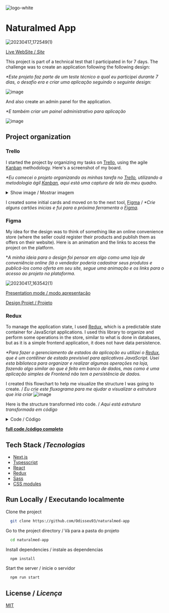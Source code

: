![logo-white](https://user-images.githubusercontent.com/76600539/231495078-5ed609bd-9873-4e74-ace8-7c5d0ca38fa0.png)


# Naturalmed App
![20230417_172549(1)](https://user-images.githubusercontent.com/76600539/232605529-c77cd13f-29a4-43b1-8f23-698a660f61fa.gif)

[Live WebSite / _Site_](https://naturalmed-app.vercel.app/)

This project is part of a technical test that I participated in for 7 days.
 The challenge was to create an application following the following design:

_*Este projeto faz parte de um teste técnico a qual eu participei durante 7 dias, o desafio  era e criar uma aplicação seguindo o seguinte design:_

![image](https://user-images.githubusercontent.com/76600539/232585908-a160ca65-82e0-430e-96e1-910d9e51fa43.png)

And also create an admin panel for the application.

_*E também criar um painel administrativo para aplicação_

![image](https://user-images.githubusercontent.com/76600539/232586796-07cde635-0c36-43a1-99fd-ac9fffa45359.png)


## Project organization
### Trello
I started the project by organizing my tasks on [Trello](https://trello.com/), using the agile [Kanban](https://www.atlassian.com/agile/kanban) methodology. Here's a screenshot of my board.

_*Eu comecei o projeto organizando as minhas tarefa no [Trello](https://trello.com/), utilizando a metodologia ágil [Kanban](https://www.atlassian.com/agile/kanban), aqui está uma captura de tela do meu quadro._

<details>

<summary>Show image / Mostrar imagem</summary>

![image](https://user-images.githubusercontent.com/76600539/232589328-e8430b67-e8fd-4f17-bf30-9745cd8c4a80.png)

</details>

I created some initial cards and moved on to the next tool, [Figma](figma.com/) / _*Crie alguns cartões inicias e fui para a próxima ferramenta o [Figma](figma.com/)._

### Figma
My idea for the design was to think of something like an online convenience store (where the seller could register their products and publish them as offers on their website). Here is an animation and the links to access the project on the platform.

*_A minha ideia para o design foi pensar em algo como uma loja de conveniência online (lá o vendedor poderia cadastrar seus produtos e publicá-los como oferta em seu site, segue uma animação e os links para o acesso ao projeto na plataforma._

![20230417_163542(1)](https://user-images.githubusercontent.com/76600539/232593638-43d0b14c-7cf4-46cc-a5bd-d955896bef97.gif)


[Presentation mode / modo apresentação](https://www.figma.com/proto/VGaePG0mr1dTSwhPWNVdmS/ws---work-design?node-id=5-2&scaling=contain&page-id=0%3A1&starting-point-node-id=5%3A2&show-proto-sidebar=1)


[Design Projet / Projeto ](https://www.figma.com/file/VGaePG0mr1dTSwhPWNVdmS/ws---work-design?node-id=0-1)

### Redux
 To manage the application state, I used [Redux](https://redux.js.org/), which is a predictable state container for JavaScript applications. I used this library to organize and perform some operations in the store, similar to what is done in databases, but as it is a simple frontend application, it does not have data persistence.

_*Para fazer o gerenciamento de estados da aplicação eu utilizei o [Redux](https://redux.js.org/), que é um contêiner de estado previsível para aplicativos JavaScript. Usei esta biblioteca para organizar e realizar algumas operações na loja, fazendo algo similar ao que é feito em banco de dados, mas como é uma aplicação simples de Frontend não tem a persistência de dados._

I created this flowchart to help me visualize the structure I was going to create. / _Eu crie este fluxograma para me ajudar a visualizar a estrutura que iria criar_
![image](https://user-images.githubusercontent.com/76600539/232596821-79fc1750-b594-4e12-94d5-8cbf7757751a.png)

Here is the structure transformed into code. / _Aqui está estrutura transformada em código_

<details>
<summary>Code / Código</summary>

```tsx
const offersSlice = createSlice({
	name: 'offers',
	initialState,
	reducers:{
		add: (state, action) => {
			const { productName, type, category , description, price, image, isActive} = action.payload;
			const attributes = [productName, type, category , description, price, image, isActive];
	
			if (attributes.includes(undefined) || attributes.includes('')) {
				if (!productName) return console.error('the name has not been added!');
				if (!description) return console.error('the description has not been added!');
				if (!price) return console.error('the price has not been added!');
				if (!image) return console.error('the image has not been added!');
				if (!type) return console.error('the type was not selected!');
				if (!isActive) return console.error('the stutus was not selected!');
				if (!category) return console.error('the category was not selected!');
			}

			const uuid = uuidv4();
	
			const offer: IOffers = {
				id: uuid,
				productName: action.payload.productName,
				type: action.payload.type,
				category: action.payload.category,
				description: action.payload.description,
				price: action.payload.price,
				image: action.payload.image,
				isActive: action.payload.isActive,
			};
			state.push(offer);
		},
		update:(state, action) => {

			const {id, productName, type, category , description, price, image, isActive} = action.payload;
			const attributes = [productName, type, category , description, price, image, isActive];
	
			if (attributes.includes(undefined) || attributes.includes('')) {
				if (!productName) return console.error('the name has not been added!');
				if (!description) return console.error('the description has not been added!');
				if (!price) return console.error('the price has not been added!');
				if (!image) return console.error('the image has not been added!');
				if (!type) return console.error('the type was not selected!');
				if (!isActive) return console.error('the stutus was not selected!');
				if (!category) return console.error('the category was not selected!');
			}

			
			const offer: IOffers = {
				id: action.payload.id,
				productName: action.payload.productName,
				type: action.payload.type,
				category: action.payload.category,
				description: action.payload.description,
				price: action.payload.price,
				image: action.payload.image,
				isActive: action.payload.isActive,
			};

			const index = state.findIndex((item) => item.id === id);
			if (!state.find((item) => item.id === id)) return console.error('the product was not found!');
			else {
				state.splice(index, 1, offer);
				return state;
			}

		},
		remove: (state, action) => {
			const { id } = action.payload;
			if (!id) {
				console.error('Error when trying to delete the product, the product was not found!');
				return;
			}
			console.log(state.find(offer => offer.id === id) && `Product ${action.payload.id} removido`);
			return state.filter((offer) => offer.id !== String(id));
		},
	}
});


export default offersSlice;

export const { add, update, remove } = offersSlice.actions;
```


</details>


**[full code /código completo](./src/redux/store/slices/offersSlice/index.ts)**

## Tech Stack /_Tecnologias_

- [Next.js](https://nextjs.org/)
- [Typesscript](https://www.typescriptlang.org/)
- [React](https://react.dev/)
- [Redux](https://redux.js.org/)
- [Sass](https://sass-lang.com/)
- [CSS modules](https://github.com/css-modules/css-modules)


## Run Locally / Executando localmente

Clone the project

```bash
  git clone https://github.com/Odisseu93/naturalmed-app
```

Go to the project directory / Vá para a pasta do projeto

```bash
  cd naturalmed-app
```

Install dependencies / instale as dependencias

```bash
  npm install
```

Start the server / inicie o servidor

```bash
  npm run start
```



## License / _Licença_
[MIT](LICENSE.md)



